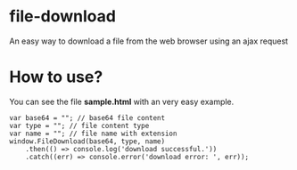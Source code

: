 # file-download
An easy way to download a file from the web browser using an ajax request

# How to use?
You can see the file **sample.html** with an very easy example.

```
var base64 = ""; // base64 file content
var type = ""; // file content type
var name = ""; // file name with extension
window.FileDownload(base64, type, name)
    .then(() => console.log('download successful.'))
    .catch((err) => console.error('download error: ', err));
```

